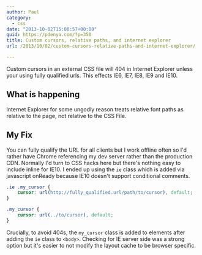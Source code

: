 ```yaml
---
author: Paul
category:
  - css
date: "2013-10-02T15:00:57+00:00"
guid: https://pdenya.com/?p=350
title: Custom cursors, relative paths, and internet explorer
url: /2013/10/02/custom-cursors-relative-paths-and-internet-explorer/

---
```

Custom cursors in an external CSS file will 404 in Internet Explorer unless your using fully qualified urls. This effects IE6, IE7, IE8, IE9 and IE10.

## What is happening

Internet Explorer for some ungodly reason treats relative font paths as relative to the page, not relative to the CSS File.

## My Fix

You can fully qualify the URL for all clients but I work offline often so I'd rather have Chrome referencing my dev server rather than the production CDN. Normally I'd turn to CSS hacks here but there's nothing easy to include inline for IE10. I ended up using the `ie` class which is added via javascript onReady because IE10 doesn't support conditional comments.

```css
.ie .my_cursor {
    cursor: url(http://fully_qualified.url/path/to/cursor), default;
}

.my_cursor {
    cursor: url(../to/cursor), default;
}

```

Crucially, to avoid 404s, the `my_cursor` class is added to elements after adding the `ie` class to `<body>`. Checking for IE server side was a strong option but it's easier to not modify the layout cache to be browser specific.
